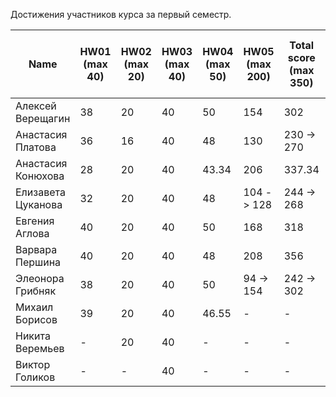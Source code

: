 Достижения участников курса за первый семестр.

| Name | HW01<br />(max 40) | HW02<br />(max 20) | HW03<br />(max 40) | HW04 <br />(max 50) | HW05 <br />(max 200) | Total score<br />(max 350) | Автозачет<br />(min 262.5) | Допуск к зачету<br />(min 87.5) | зачет |
|--------------------|------|------|--------|------|------|--------------------------|--------------------------|-----------------------------|--------------|
| Алексей Верещагин  | 38   | 20   | 40     | 50   | 154  | 302    | Да  | -   | Да  |
| Анастасия Платова  | 36   | 16   | 40     | 48   | 130  | 230 -> 270    | Нет -> Да | Да  | Да  |
| Анастасия Конюхова | 28   | 20   | 40     | 43.34| 206  | 337.34 | Да  | -   | Да  |
| Елизавета Цуканова | 32   | 20   | 40     | 48   | 104 -> 128  | 244 -> 268    | Нет -> Да | Да  | Да |
| Евгения Аглова     | 40   | 20   | 40     | 50   | 168  | 318    | Да  | -   | Да  |
| Варвара Першина    | 40   | 20   | 40     | 48   | 208  | 356    | Да  | -   | Да  |
| Элеонора Грибняк   | 38   | 20   | 40     | 50   | 94 -> 154 | 242 -> 302 | Нет | Да  | Да |
| Михаил Борисов     | 39   | 20   | 40     | 46.55| -    | -                        | Да                       |                           - | Да           |
| Никита Веремьев    | -    | 20   | 40     | -    | -    | -                        | Да                       |                           - | Да           |
| Виктор Голиков     | -    | -    | 40     | -    | -    | -                        | Да                       |                           - | Да           |
